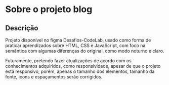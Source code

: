 # Sobre o projeto blog
## Descrição
Projeto disponível no figma Desafios-CodeLab, usado como forma de praticar aprendizados sobre HTML, CSS e JavaScript, com foco na semântica com algumas diferenças do original, como modo noturno e claro.

Futuramente, pretendo fazer atualizações de acordo com os conhecimentos adquiridos, como responsividade, apesar de que o projeto está responsivo, porém, apenas o tamanho dos elementos, tamanho da fonte, icons e espaçamentos serão corrigidos.
